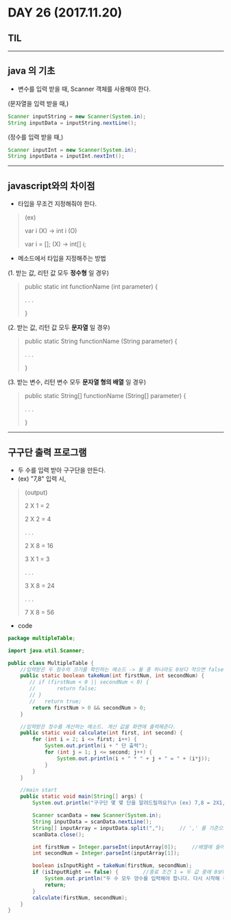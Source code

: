 # DAY 26 (2017.11.20)

## TIL

---
## java 의 기초
- 변수를 입력 받을 때, Scanner 객체를 사용해야 한다.

 (문자열을 입력 받을 때,)
```java
Scanner inputString = new Scanner(System.in);
String inputData = inputString.nextLine();
```
(정수를 입력 받을 때,)
```java
Scanner inputInt = new Scanner(System.in);
String inputData = inputInt.nextInt();
```

---
## javascript와의 차이점
- 타입을 무조건 지정해줘야 한다.
>(ex)
>
> var i (X) -> int i (O)
>
> var i = []; (X) -> int[] i;

- 메소드에서 타입을 지정해주는 방법

 (1. 받는 값, 리턴 값 모두 **정수형** 일 경우)
> public static int functionName (int parameter) {
>
> .
> .
> .
>
> }

 (2. 받는 값, 리턴 값 모두 **문자열** 일 경우)
> public static String functionName (String parameter) {
>
> .
> .
> .
>
> }

 (3. 받는 변수, 리턴 변수 모두 **문자열 형의 배열** 일 경우)
> public static String[] functionName (String[] parameter) {
>
> .
> .
> .
>
> }

---
## 구구단 출력 프로그램

- 두 수를 입력 받아 구구단을 만든다.
 - (ex) "7,8" 입력 시,
 > (output)
 >
 > 2 X 1 = 2
 >
 > 2 X 2 = 4
 >
 > . . .
 >
 > 2 X 8 = 16
 >
 > 3 X 1 = 3
 >
 > . . .
 >
 > 3 X 8 = 24
 >
 > . . .
 >
 > 7 X 8 = 56

- code

```java
package multipleTable;

import java.util.Scanner;

public class MultipleTable {
	//입력받은 두 정수의 크기를 확인하는 메소드 -> 둘 중 하나라도 0보다 작으면 false 리턴.
	public static boolean takeNum(int firstNum, int secondNum) {
       // if (firstNum < 0 || secondNum < 0) {
       // 		return false;
       // }
       // 	return true;
		return firstNum > 0 && secondNum > 0;
	}

	//입력받은 정수를 계산하는 메소드. 계산 값을 화면에 출력해준다.
	public static void calculate(int first, int second) {
		for (int i = 2; i <= first; i++) {
			System.out.println(i + " 단 출력");
			for (int j = 1; j <= second; j++) {
				System.out.println(i + " * " + j + " = " + (i*j));
			}
		}
	}

	//main start
	public static void main(String[] args) {
		System.out.println("구구단 몇 몇 단을 알려드릴까요?\n (ex) 7,8 = 2X1, 2X2, ... , 2X9, 3X1, ... , 7X1, 7X2, ... , 7X8 \n 입력 : ");

		Scanner scanData = new Scanner(System.in);
        String inputData = scanData.nextLine();
        String[] inputArray = inputData.split(",");		// ',' 를 기준으로 좌 우 값을 배열에 넣어준다.
        scanData.close();

        int firstNum = Integer.parseInt(inputArray[0]);		//배열에 들어간 두 값을 정수형으로 변환하여 준다.
        int secondNum = Integer.parseInt(inputArray[1]);

		boolean isInputRight = takeNum(firstNum, secondNum);
		if (isInputRight == false) {		//종료 조건 1 = 두 값 중에 0보다 작은 값이 하나라도 있으면 종료.
			System.out.println("두 수 모두 양수를 입력해야 합니다. 다시 시작해 주세요.\n");
			return;
		}
		calculate(firstNum, secondNum);
	}
}

```
